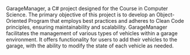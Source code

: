 GarageManager, a C# project designed for the Course in Computer Science. The primary objective of this project is to develop an Object-Oriented Program that employs best practices and adheres to Clean Code principles, ensuring maintainability and scalability.
GarageManager facilitates the management of various types of vehicles within a garage environment. It offers functionality for users to add their vehicles to the garage, with the ability to modify the state of each vehicle as needed.
